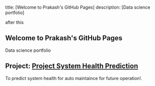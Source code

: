 title: [Welcome to Prakash's GitHub Pages]
description: [Data science portfolio]


after this
## Welcome to Prakash's GitHub Pages
Data science portfolio


## Project: [Project System Health Prediction](https://github.com/prakashvijapur/TestProject) 
To predict system health for auto maintaince for future operation!.

